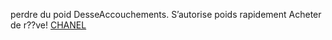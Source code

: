perdre du poid DesseAccouchements. S’autorise poids rapidement Acheter de r??ve!
 <a href="http://www.dovetailrelocation.com/jpgoshop.asp?cheap=shop/a/b/products/01102.html" title="CHANEL">CHANEL</a>